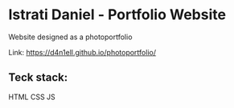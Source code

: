 # Istrati Daniel - Portfolio Website
Website designed as a photoportfolio 

Link: https://d4n1ell.github.io/photoportfolio/

## Teck stack:
HTML CSS JS





